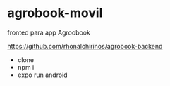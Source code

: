 # agrobook-movil

fronted para app Agroobook 

https://github.com/rhonalchirinos/agrobook-backend

- clone
- npm i 
- expo run android 

